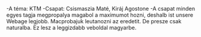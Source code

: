 -A téma: KTM
-Csapat: Csismaszia Maté, Kiráj Agostone
-A csapat minden egyes tagja megpropalya magabol a maximumot hozni, deshalb ist unsere Webage legjobb. Macprobajuk leutanozni az eredetit. De presze csak naturalba. Ez lesz a leggizdabb veboldal magyarbe.
